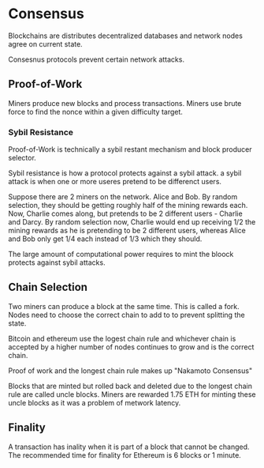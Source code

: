 # Consensus

Blockchains are distributes decentralized databases and network nodes agree on current state.

Consesnus protocols prevent certain network attacks.

## Proof-of-Work

Miners produce new blocks and process transactions.
Miners use brute force to find the nonce within a given difficulty target.

### Sybil Resistance

Proof-of-Work is technically a sybil restant mechanism and block producer selector.

Sybil resistance is how a protocol protects against a sybil attack. a sybil attack is when one or more useres pretend to be differenct users.

Suppose there are 2 miners on the network. Alice and Bob. By random selection, they should be getting roughly half of the mining rewards each. Now, Charlie comes along, but pretends to be 2 different users - Charlie and Darcy. By random selection now, Charlie would end up receiving 1/2 the mining rewards as he is pretending to be 2 different users, whereas Alice and Bob only get 1/4 each instead of 1/3 which they should.

The large amount of computational power requires to mint the bloock protects against sybil attacks.

## Chain Selection

Two miners can produce a block at the same time. This is called a fork. Nodes need to choose the correct chain to add to to prevent splitting the state.

Bitcoin and ethereum use the logest chain rule and whichever chain is accepted by a higher number of nodes continues to grow and is the correct chain.

Proof of work and the longest chain rule makes up "Nakamoto Consensus"

Blocks that are minted but rolled back and deleted due to the longest chain rule are called uncle blocks. Miners are rewarded 1.75 ETH for minting these uncle blocks as it was a problem of metwork latency.

## Finality

A transaction has inality when it is part of a block that cannot be changed.
The recommended time for finality for Ethereum is 6 blocks or 1 minute.
